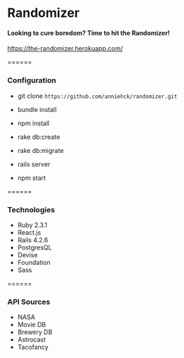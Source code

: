 # Randomizer

#### Looking to cure boredom? Time to hit the Randomizer!

https://the-randomizer.herokuapp.com/

======

### Configuration

* git clone `https://github.com/anniehck/randomizer.git`

* bundle install

* npm install

* rake db:create

* rake db:migrate

* rails server

* npm start

======

### Technologies

* Ruby 2.3.1
* React.js
* Rails 4.2.6
* PostgresQL
* Devise
* Foundation
* Sass

======

### API Sources

* NASA
* Movie DB
* Brewery DB
* Astrocast
* Tacofancy
